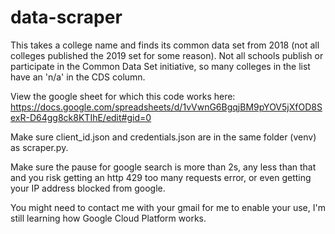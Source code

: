 # data-scraper

This takes a college name and finds its common data set from 2018 (not all colleges published the 2019 set for some reason). Not all schools publish or participate in the Common Data Set initiative, so many colleges in the list have an 'n/a' in the CDS column.

View the google sheet for which this code works here: https://docs.google.com/spreadsheets/d/1vVwnG6BgqjBM9pYOV5jXfOD8SexR-D64gg8ck8KTIhE/edit#gid=0

Make sure client_id.json and credentials.json are in the same folder (venv) as scraper.py.

Make sure the pause for google search is more than 2s, any less than that and you risk getting an http 429 too many requests error, or even getting your IP address blocked from google. 

You might need to contact me with your gmail for me to enable your use, I'm still learning how Google Cloud Platform works.
